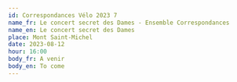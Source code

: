 ```yaml
---
id: Correspondances Vélo 2023 7
name_fr: Le concert secret des Dames - Ensemble Correspondances
name_en: Le concert secret des Dames
place: Mont Saint-Michel
date: 2023-08-12
hour: 16:00
body_fr: A venir
body_en: To come
---
```

